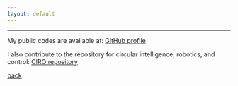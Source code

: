 ```yaml
---
layout: default
---
```


---

My public codes are available at: [GitHub profile](https://github.com/fedezocco)  

I also contribute to the repository for circular intelligence, robotics, and control: [CIRO repository](https://github.com/ciroresearch)

[back](./)

